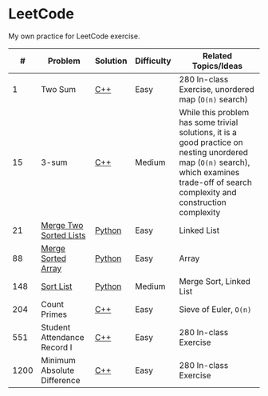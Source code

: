 # LeetCode

My own practice for LeetCode exercise.

| #    | Problem                                                                         | Solution                                                                                                           | Difficulty | Related Topics/Ideas    |
| ---- | ------------------------------------------------------------------------------- | ------------------------------------------------------------------------------------------------------------------ | ---------- | ----------------------- |
| 1    | Two Sum                                                                         | [C++](https://github.com/PeterQiu0516/LeetCode/blob/master/VE280_InClassEx/1.two-sum.cpp)                          | Easy       | 280 In-class Exercise, unordered map (`O(n)` search)   |
| 15    | 3-sum                                                                         | [C++](https://github.com/PeterQiu0516/LeetCode/blob/master/Random%20Walk/15.3-sum(with_comments).cpp)                          | Medium       |  While this problem has some trivial solutions, it is a good practice on nesting unordered map (`O(n)` search), which examines trade-off of search complexity and construction complexity  |
| 21   | [Merge Two Sorted Lists](https://leetcode.com/problems/merge-two-sorted-lists/) | [Python](https://github.com/PeterQiu0516/LeetCode/tree/master/Top%20100%20Liked%20Questions)                       | Easy       | Linked List             |
| 88   | [Merge Sorted Array](https://leetcode.com/problems/merge-sorted-array/)         | [Python](https://github.com/PeterQiu0516/LeetCode/blob/master/Random%20Walk/88.%20Merged%20Sorted%20Array.md)      | Easy       | Array                   |
| 148  | [Sort List](https://leetcode.com/problems/sort-list/)                           | [Python](https://github.com/PeterQiu0516/LeetCode/blob/master/Top%20100%20Liked%20Questions/148.%20Sort%20List.md) | Medium     | Merge Sort, Linked List |
| 204  | Count Primes                                                                    | [C++](https://github.com/PeterQiu0516/LeetCode/blob/master/Random%20Walk/204.count-primes.cpp)                     | Easy       | Sieve of Euler, `O(n)`  |
| 551  | Student Attendance Record I                                                     | [C++](https://github.com/PeterQiu0516/LeetCode/blob/master/VE280_InClassEx/551.student-attendance-record-i.cpp)    | Easy       | 280 In-class Exercise   |
| 1200 | Minimum Absolute Difference                                                     | [C++](https://github.com/PeterQiu0516/LeetCode/blob/master/VE280_InClassEx/1200.minimum-absolute-difference.cpp)   | Easy       | 280 In-class Exercise   |
